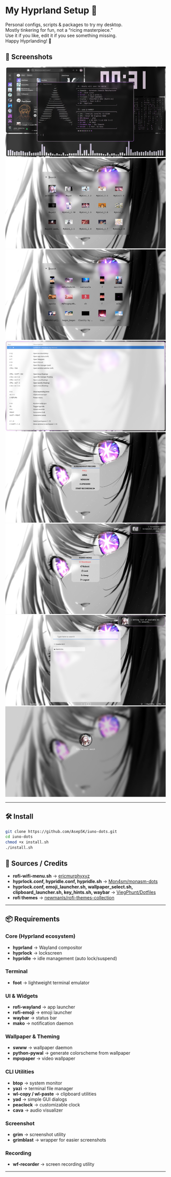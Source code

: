 # My Hyprland Setup 🖤

Personal configs, scripts & packages to try my desktop.  
Mostly tinkering for fun, not a “ricing masterpiece.”  
Use it if you like, edit it if you see something missing.  
Happy Hyprlanding! 🚀


## 📸 Screenshots

![](./preview/Preview.png)  
![](./preview/Wallpaper_selector.png)  
![](./preview/Video_wallpaper_selector.png)  
![](./preview/Keybind_list.png)  
![](./preview/Screenshot_menu.png)  
![](./preview/Power_menu.png)  
![](./preview/Wifi_menu.png) 
![](./preview/Hyprlock.png)   

---

## 🛠️ Install

```bash
git clone https://github.com/Asep5K/iuno-dots.git
cd iuno-dots
chmod +x install.sh
./install.sh
```

## 📑 Sources / Credits

- **rofi-wifi-menu.sh** → [ericmurphyxyz](https://github.com/ericmurphyxyz/rofi-wifi-menu/tree/master)  
- **hyprlock.conf, hypridle.conf, hypridle.sh** → [Mon4sm/monasm-dots](https://github.com/Mon4sm/monasm-dots)  
- **hyprlock.conf, emoji_launcher.sh, wallpaper_select.sh, clipboard_launcher.sh, key_hints.sh, waybar** → [ViegPhunt/Dotfiles](https://github.com/ViegPhunt/Dotfiles)  
- **rofi themes** → [newmanls/rofi-themes-collection](https://github.com/newmanls/rofi-themes-collection)  

---

## 📦 Requirements

### Core (Hyprland ecosystem)
- **hyprland** → Wayland compositor
- **hyprlock** → lockscreen
- **hypridle** → idle management (auto lock/suspend)

### Terminal
- **foot** → lightweight terminal emulator

### UI & Widgets
- **rofi-wayland** → app launcher
- **rofi-emoji** → emoji launcher
- **waybar** → status bar
- **mako** → notification daemon

### Wallpaper & Theming
- **swww** → wallpaper daemon
- **python-pywal** → generate colorscheme from wallpaper
- **mpvpaper** → video wallpaper

### CLI Utilities
- **btop** → system monitor  
- **yazi** → terminal file manager  
- **wl-copy / wl-paste** → clipboard utilities  
- **yad** → simple GUI dialogs  
- **peaclock** → customizable clock  
- **cava** → audio visualizer  

### Screenshot
- **grim** → screenshot utility  
- **grimblast** → wrapper for easier screenshots  

### Recording
- **wf-recorder** → screen recording utility

---